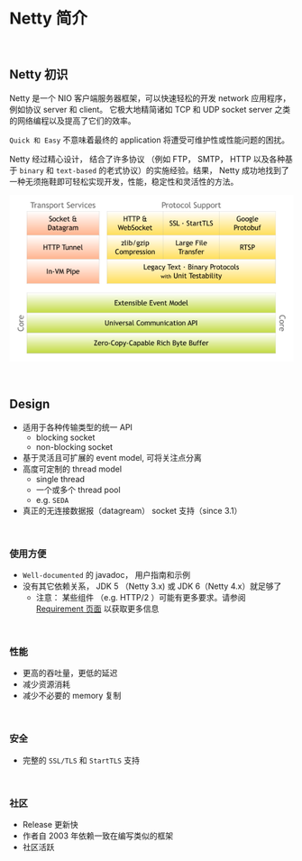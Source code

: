 # Netty 简介

&nbsp;

## Netty 初识

Netty 是一个 NIO 客户端服务器框架，可以快速轻松的开发 network 应用程序，例如协议 server 和 client。 它极大地精简诸如 TCP 和 UDP socket server 之类的网络编程以及提高了它们的效率。

`Quick 和 Easy` 不意味着最终的 application 将遭受可维护性或性能问题的困扰。 

Netty 经过精心设计， 结合了许多协议 （例如 FTP， SMTP， HTTP 以及各种基于 `binary` 和 `text-based` 的老式协议）的实施经验。结果， Netty 成功地找到了一种无须拖鞋即可轻松实现开发，性能，稳定性和灵活性的方法。

![img](images/components.png)

&nbsp;

## Design

- 适用于各种传输类型的统一 API
  - blocking socket
  - non-blocking socket
- 基于灵活且可扩展的 event model, 可将关注点分离
- 高度可定制的 thread model
  - single thread
  - 一个或多个 thread pool
  - e.g.  `SEDA`
- 真正的无连接数据报（datagream） socket 支持（since 3.1）

&nbsp;

### 使用方便

- `Well-documented` 的 javadoc， 用户指南和示例
- 没有其它依赖关系， JDK 5 （Netty 3.x) 或  JDK 6（Netty 4.x）就足够了
  - 注意： 某些组件 （e.g. HTTP/2 ）可能有更多要求。请参阅 [Requirement 页面](https://netty.io/wiki/requirements.html) 以获取更多信息

&nbsp;

### 性能

- 更高的吞吐量，更低的延迟
- 减少资源消耗
- 减少不必要的 memory 复制

&nbsp;

### 安全

- 完整的 `SSL/TLS` 和 `StartTLS` 支持

&nbsp;

### 社区

- Release 更新快
- 作者自 2003 年依赖一致在编写类似的框架
- 社区活跃



